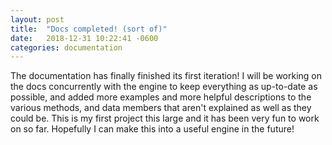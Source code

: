 ```yaml
---
layout: post
title:  "Docs completed! (sort of)"
date:   2018-12-31 10:22:41 -0600
categories: documentation
---
```


The documentation has finally finished its first iteration! I will be working on the docs concurrently with the engine to keep everything as up-to-date as possible, and added more examples and more helpful descriptions to the various methods, and data members that aren't explained as well as they could be. 
This is my first project this large and it has been very fun to work on so far. Hopefully I can make this into a useful engine in the future!


